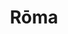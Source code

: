 ---
title: Rōma
meaning: Rome
pos: noun
stem: Rōm
genend: ae
abbgender: f.
abbgender2: fem.
gender: feminine
declension: first
---